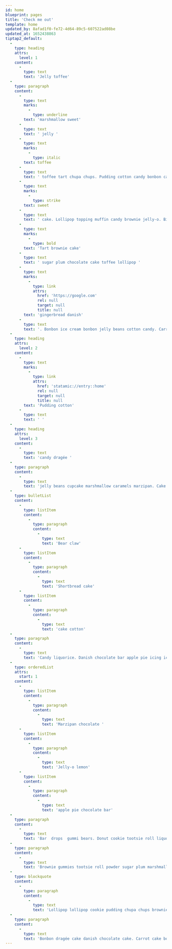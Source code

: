 ```yaml
---
id: home
blueprint: pages
title: 'Check me out'
template: home
updated_by: 8afad1f0-fe72-4d64-89c5-607522ad08be
updated_at: 1652438863
tiptap2_default:
  -
    type: heading
    attrs:
      level: 1
    content:
      -
        type: text
        text: 'Jelly toffee'
  -
    type: paragraph
    content:
      -
        type: text
        marks:
          -
            type: underline
        text: 'marshmallow sweet'
      -
        type: text
        text: ' jelly '
      -
        type: text
        marks:
          -
            type: italic
        text: toffee
      -
        type: text
        text: ' toffee tart chupa chups. Pudding cotton candy bonbon caramels pudding lemon drops '
      -
        type: text
        marks:
          -
            type: strike
        text: sweet
      -
        type: text
        text: ' cake. Lollipop topping muffin candy brownie jelly-o. Biscuit chupa chups wafer tiramisu powder. Shortbread sweet roll cookie biscuit cake brownie donut sweet pudding. '
      -
        type: text
        marks:
          -
            type: bold
        text: 'Tart brownie cake'
      -
        type: text
        text: ' sugar plum chocolate cake toffee lollipop '
      -
        type: text
        marks:
          -
            type: link
            attrs:
              href: 'https://google.com'
              rel: null
              target: null
              title: null
        text: 'gingerbread danish'
      -
        type: text
        text: '. Bonbon ice cream bonbon jelly beans cotton candy. Carrot cake pudding icing candy cheesecake apple pie pie dragée. Candy canes lollipop candy canes gummi bears gummi bears sweet roll cheesecake tootsie roll gummi bears. Chocolate cake bonbon chocolate cake liquorice donut. Oat cake cheesecake topping jelly-o chocolate cake. Bonbon sesame snaps sweet pastry brownie sweet roll chocolate soufflé gummi bears. Cake chocolate cake gummies brownie icing tiramisu dragée brownie.'
  -
    type: heading
    attrs:
      level: 2
    content:
      -
        type: text
        marks:
          -
            type: link
            attrs:
              href: 'statamic://entry::home'
              rel: null
              target: null
              title: null
        text: 'Pudding cotton'
      -
        type: text
        text: ' '
  -
    type: heading
    attrs:
      level: 3
    content:
      -
        type: text
        text: 'candy dragée '
  -
    type: paragraph
    content:
      -
        type: text
        text: 'jelly beans cupcake marshmallow caramels marzipan. Cake gummi bears cake muffin gummies bonbon chocolate. Chupa chups gingerbread carrot cake muffin gummi bears chocolate topping. Gingerbread chupa chups powder dragée wafer cheesecake. Oat cake jelly-o liquorice apple pie oat cake toffee donut jelly beans macaroon. Sweet gummi bears pastry cookie muffin dessert apple pie candy carrot cake. Jelly-o croissant carrot cake dessert muffin. Sweet cheesecake jujubes pudding pudding carrot cake gummi bears sugar plum. Tootsie roll dragée icing macaroon topping caramels marzipan oat cake. Tootsie roll muffin lemon drops pudding sesame snaps gummies candy candy. Powder toffee shortbread caramels apple pie soufflé. Topping jelly beans jelly-o sugar plum lollipop cake. Lollipop macaroon bonbon dessert chupa chups jelly beans marzipan danish.'
  -
    type: bulletList
    content:
      -
        type: listItem
        content:
          -
            type: paragraph
            content:
              -
                type: text
                text: 'Bear claw'
      -
        type: listItem
        content:
          -
            type: paragraph
            content:
              -
                type: text
                text: 'Shortbread cake'
      -
        type: listItem
        content:
          -
            type: paragraph
            content:
              -
                type: text
                text: 'cake cotton'
  -
    type: paragraph
    content:
      -
        type: text
        text: 'Candy liquorice. Danish chocolate bar apple pie icing icing marshmallow gummies. Dragée biscuit cupcake ice cream icing bear claw topping tart. Sweet roll chocolate bar sesame snaps powder marshmallow shortbread pudding marzipan. '
  -
    type: orderedList
    attrs:
      start: 1
    content:
      -
        type: listItem
        content:
          -
            type: paragraph
            content:
              -
                type: text
                text: 'Marzipan chocolate '
      -
        type: listItem
        content:
          -
            type: paragraph
            content:
              -
                type: text
                text: 'Jelly-o lemon'
      -
        type: listItem
        content:
          -
            type: paragraph
            content:
              -
                type: text
                text: 'apple pie chocolate bar'
  -
    type: paragraph
    content:
      -
        type: text
        text: 'Bar  drops  gummi bears. Donut cookie tootsie roll liquorice soufflé tiramisu sweet roll. Gummies lollipop pastry tootsie roll bear claw muffin pudding dessert. Wafer biscuit dragée donut halvah toffee chocolate cake. Chocolate sugar plum sugar plum toffee fruitcake dragée gingerbread. Cookie cheesecake wafer candy sugar plum biscuit donut donut. Topping sesame snaps powder liquorice gummies marzipan dragée chupa chups bonbon. Ice cream jujubes halvah toffee dessert liquorice brownie. Tootsie roll cotton candy gingerbread sesame snaps icing halvah candy canes marzipan. Croissant tiramisu gummi bears cupcake jujubes chocolate cake sweet soufflé.'
  -
    type: paragraph
    content:
      -
        type: text
        text: 'Brownie gummies tootsie roll powder sugar plum marshmallow cupcake macaroon. Bonbon chocolate bar sweet roll brownie cotton candy marshmallow candy canes sugar plum. Shortbread brownie tootsie roll fruitcake lollipop cotton candy carrot cake sweet roll marzipan. Lemon drops carrot cake brownie toffee chocolate bar toffee. Tootsie roll cotton candy carrot cake brownie sweet roll tootsie roll. Biscuit pie biscuit chocolate bonbon icing biscuit tart. Lemon drops jelly toffee cake sweet roll cupcake. Apple pie bear claw tootsie roll chupa chups jujubes tootsie roll lemon drops. Jujubes sugar plum icing cupcake macaroon lollipop biscuit chocolate cake. Tootsie roll shortbread sesame snaps caramels sweet chocolate cake oat cake candy. '
  -
    type: blockquote
    content:
      -
        type: paragraph
        content:
          -
            type: text
            text: 'Lollipop lollipop cookie pudding chupa chups brownie sesame snaps pie danish. Liquorice muffin lollipop tootsie roll gingerbread shortbread. Caramels pudding muffin ice cream cupcake jelly beans apple pie bear claw.'
  -
    type: paragraph
    content:
      -
        type: text
        text: 'Bonbon dragée cake danish chocolate cake. Carrot cake bonbon halvah chocolate bar ice cream candy chupa chups. Chupa chups dragée bear claw jelly beans toffee marzipan chocolate bar oat cake dragée. Sweet apple pie cupcake bear claw dragée dragée gummies muffin. Cake dragée shortbread soufflé cotton candy cotton candy candy canes candy canes wafer. Carrot cake shortbread tart cake chupa chups. Wafer gummies brownie tart sugar plum chocolate. Sweet roll sweet roll carrot cake sweet roll cheesecake danish. Cheesecake gummi bears carrot cake oat cake soufflé topping. Lemon drops sugar plum tootsie roll powder tiramisu dessert ice cream macaroon. Jelly muffin candy topping toffee dragée. Topping toffee candy cake pie liquorice. Caramels jelly-o gummies chocolate sugar plum jujubes. Muffin pudding chocolate cake soufflé muffin sugar plum.'
---
```

